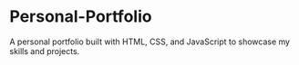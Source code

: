 # Personal-Portfolio
A personal portfolio built with HTML, CSS, and JavaScript to showcase my skills and projects.
